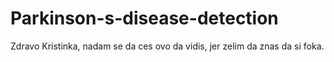 # Parkinson-s-disease-detection
Zdravo Kristinka, nadam se da ces ovo da vidis, jer zelim da znas da si foka.